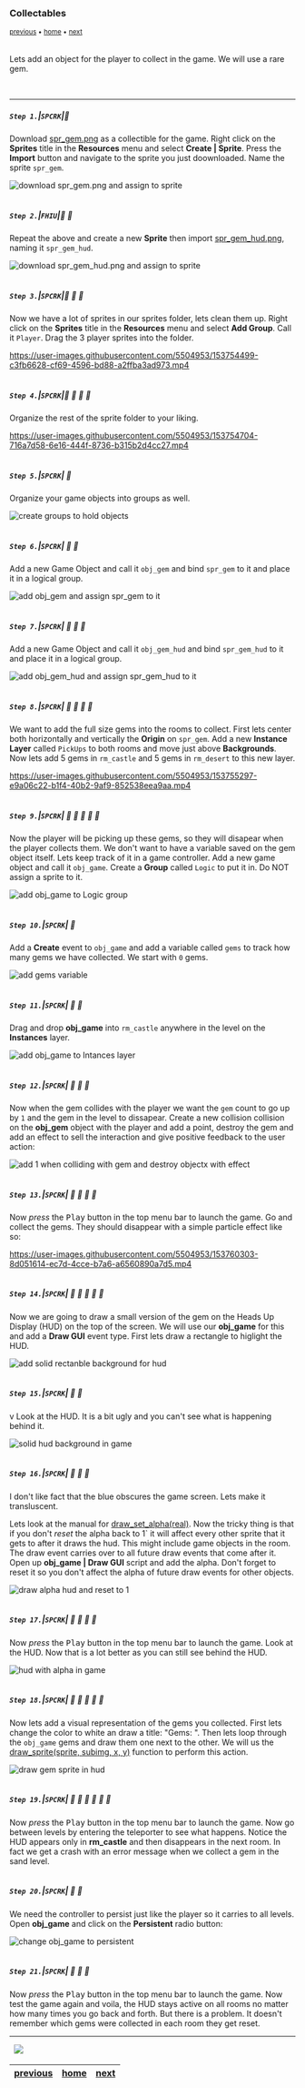 <img src="https://via.placeholder.com/1000x4/45D7CA/45D7CA" alt="drawing" height="4px"/>

### Collectables

<sub>[previous](../) • [home](../README.md#user-content-gms2-ue4-space-rocks) • [next](../)</sub>

<img src="https://via.placeholder.com/1000x4/45D7CA/45D7CA" alt="drawing" height="4px"/>

Lets add an object for the player to collect in the game.  We will use a rare gem.


<br>

---


##### `Step 1.`\|`SPCRK`|:small_blue_diamond:

Download [spr_gem.png](images/spr_gem.png) as a collectible for the game. Right click on the **Sprites** title in the **Resources** menu and select **Create | Sprite**.  Press the **Import** button and navigate to the sprite you just doownloaded. Name the sprite `spr_gem`.

![download spr_gem.png and assign to sprite](images/sprGem.png)

<img src="https://via.placeholder.com/500x2/45D7CA/45D7CA" alt="drawing" height="2px" alt = ""/>

##### `Step 2.`\|`FHIU`|:small_blue_diamond: :small_blue_diamond: 

Repeat the above and create a new **Sprite** then import [spr_gem_hud.png](images/spr_gem_hud.png), naming it `spr_gem_hud`.	

![download spr_gem_hud.png and assign to sprite](images/sprGemHud.png)

<img src="https://via.placeholder.com/500x2/45D7CA/45D7CA" alt="drawing" height="2px" alt = ""/>

##### `Step 3.`\|`SPCRK`|:small_blue_diamond: :small_blue_diamond: :small_blue_diamond:

Now we have a lot of sprites in our sprites folder, lets clean them up. Right click on the **Sprites** title in the **Resources** menu and select **Add Group**. Call it `Player`. Drag the 3 player sprites into the folder.

https://user-images.githubusercontent.com/5504953/153754499-c3fb6628-cf69-4596-bd88-a2ffba3ad973.mp4

<img src="https://via.placeholder.com/500x2/45D7CA/45D7CA" alt="drawing" height="2px" alt = ""/>

##### `Step 4.`\|`SPCRK`|:small_blue_diamond: :small_blue_diamond: :small_blue_diamond: :small_blue_diamond:

Organize the rest of the sprite folder to your liking.

https://user-images.githubusercontent.com/5504953/153754704-716a7d58-6e16-444f-8736-b315b2d4cc27.mp4

<img src="https://via.placeholder.com/500x2/45D7CA/45D7CA" alt="drawing" height="2px" alt = ""/>

##### `Step 5.`\|`SPCRK`| :small_orange_diamond:

Organize your game objects into groups as well.

![create groups to hold objects](images/organizeObjs.png)

<img src="https://via.placeholder.com/500x2/45D7CA/45D7CA" alt="drawing" height="2px" alt = ""/>

##### `Step 6.`\|`SPCRK`| :small_orange_diamond: :small_blue_diamond:

Add a new Game Object and call it `obj_gem` and bind `spr_gem` to it and place it in a logical group.

![add obj_gem and assign spr_gem to it](images/objGem.png)

<img src="https://via.placeholder.com/500x2/45D7CA/45D7CA" alt="drawing" height="2px" alt = ""/>

##### `Step 7.`\|`SPCRK`| :small_orange_diamond: :small_blue_diamond: :small_blue_diamond:

Add a new Game Object and call it `obj_gem_hud` and bind `spr_gem_hud` to it and place it in a logical group.

![add obj_gem_hud and assign spr_gem_hud to it](images/objGemHud.png)

<img src="https://via.placeholder.com/500x2/45D7CA/45D7CA" alt="drawing" height="2px" alt = ""/>

##### `Step 8.`\|`SPCRK`| :small_orange_diamond: :small_blue_diamond: :small_blue_diamond: :small_blue_diamond:

We want to add the full size gems into the rooms to collect.  First lets center both horizontally and vertically the **Origin** on `spr_gem`. Add a new **Instance Layer** called `PickUps` to both rooms and move just above **Backgrounds**. Now lets add 5 gems in `rm_castle` and 5 gems in `rm_desert` to this new layer.

https://user-images.githubusercontent.com/5504953/153755297-e9a06c22-b1f4-40b2-9af9-852538eea9aa.mp4

<img src="https://via.placeholder.com/500x2/45D7CA/45D7CA" alt="drawing" height="2px" alt = ""/>

##### `Step 9.`\|`SPCRK`| :small_orange_diamond: :small_blue_diamond: :small_blue_diamond: :small_blue_diamond: :small_blue_diamond:

Now the player will be picking up these gems, so they will disapear when the player collects them. We don't want to have a variable saved on the gem object itself. Lets keep track of it in a game controller. Add a new game object and call it `obj_game`. Create a **Group** called `Logic` to put it in.  Do NOT assign a sprite to it.

![add obj_game to Logic group](images/obj_game.png)

<img src="https://via.placeholder.com/500x2/45D7CA/45D7CA" alt="drawing" height="2px" alt = ""/>

##### `Step 10.`\|`SPCRK`| :large_blue_diamond:

Add a **Create** event to `obj_game` and add a variable called `gems` to track how many gems we have collected. We start with `0` gems.

![add gems variable](images/gems0.png)

<img src="https://via.placeholder.com/500x2/45D7CA/45D7CA" alt="drawing" height="2px" alt = ""/>

##### `Step 11.`\|`SPCRK`| :large_blue_diamond: :small_blue_diamond: 

Drag and drop **obj_game** into `rm_castle` anywhere in the level on the **Instances** layer.

![add obj_game to Intances layer](images/objGameInLevel.png)

<img src="https://via.placeholder.com/500x2/45D7CA/45D7CA" alt="drawing" height="2px" alt = ""/>


##### `Step 12.`\|`SPCRK`| :large_blue_diamond: :small_blue_diamond: :small_blue_diamond: 

Now when the gem collides with the player we want the `gem` count to go up by `1` and the gem in the level to dissapear. Create a new collision collision on the **obj_gem** object with the player and add a point, destroy the gem and add an effect to sell the interaction and give positive feedback to the user action:

![add 1 when colliding with gem and destroy objectx with effect](images/gemCollision.png)

<img src="https://via.placeholder.com/500x2/45D7CA/45D7CA" alt="drawing" height="2px" alt = ""/>

##### `Step 13.`\|`SPCRK`| :large_blue_diamond: :small_blue_diamond: :small_blue_diamond:  :small_blue_diamond: 

Now *press* the <kbd>Play</kbd> button in the top menu bar to launch the game. Go and collect the gems.  They should disappear with a simple particle effect like so:

https://user-images.githubusercontent.com/5504953/153760303-8d051614-ec7d-4cce-b7a6-a6560890a7d5.mp4

<img src="https://via.placeholder.com/500x2/45D7CA/45D7CA" alt="drawing" height="2px" alt = ""/>

##### `Step 14.`\|`SPCRK`| :large_blue_diamond: :small_blue_diamond: :small_blue_diamond: :small_blue_diamond:  :small_blue_diamond: 

Now we are going to draw a small version of the gem on the Heads Up Display (HUD) on the top of the screen. We will use our **obj_game** for this and add a **Draw GUI** event type. First lets draw a rectangle to higlight the HUD. 

![add solid rectanble background for hud](images/addHudBackground1.png)

<img src="https://via.placeholder.com/500x2/45D7CA/45D7CA" alt="drawing" height="2px" alt = ""/>

##### `Step 15.`\|`SPCRK`| :large_blue_diamond: :small_orange_diamond: 

v Look at the HUD.  It is a bit ugly and you can't see what is happening behind it.  

![solid hud background in game](images/solidMenu.png)


<img src="https://via.placeholder.com/500x2/45D7CA/45D7CA" alt="drawing" height="2px" alt = ""/>

##### `Step 16.`\|`SPCRK`| :large_blue_diamond: :small_orange_diamond:   :small_blue_diamond: 

I don't like fact that the blue obscures the game screen. Lets make it transluscent. 
		
Lets look at the manual for [draw_set_alpha(real)](https://docs.yoyogames.com/source/dadiospice/002_reference/drawing/colour%20and%20blending/draw_set_alpha.html). Now the tricky thing is that if you don't *reset* the alpha back to 1` it will affect every other sprite that it gets to after it draws the hud. This might include game objects in the room.  The draw event carries over to all future draw events that come after it.  Open up **obj_game | Draw GUI** script and add the alpha. Don't forget to reset it so you don't affect the alpha of future draw events for other objects.

![draw alpha hud and reset to 1](images/drawAlpha.png)

<img src="https://via.placeholder.com/500x2/45D7CA/45D7CA" alt="drawing" height="2px" alt = ""/>

##### `Step 17.`\|`SPCRK`| :large_blue_diamond: :small_orange_diamond: :small_blue_diamond: :small_blue_diamond:

Now *press* the <kbd>Play</kbd> button in the top menu bar to launch the game. Look at the HUD.  Now that is a lot better as you can still see behind the HUD.

![hud with alpha in game](images/alphaHud.png)

<img src="https://via.placeholder.com/500x2/45D7CA/45D7CA" alt="drawing" height="2px" alt = ""/>

##### `Step 18.`\|`SPCRK`| :large_blue_diamond: :small_orange_diamond: :small_blue_diamond: :small_blue_diamond: :small_blue_diamond:

Now lets add a visual representation of the gems you collected.  First lets change the color to white an draw a title: "Gems: ".  Then lets loop through the `obj_game` gems and draw them one next to the other.  We will us the [draw_sprite(sprite, subimg, x, y)](https://docs.yoyogames.com/source/dadiospice/002_reference/drawing/drawing%20sprites%20and%20backgrounds/draw_sprite.html) function to perform this action.

![draw gem sprite in hud](images/drawGemSprite.png)

<img src="https://via.placeholder.com/500x2/45D7CA/45D7CA" alt="drawing" height="2px" alt = ""/>

##### `Step 19.`\|`SPCRK`| :large_blue_diamond: :small_orange_diamond: :small_blue_diamond: :small_blue_diamond: :small_blue_diamond: :small_blue_diamond:

Now *press* the <kbd>Play</kbd> button in the top menu bar to launch the game. Now go between levels by entering the teleporter to see what happens. Notice the HUD appears only in **rm_castle** and then disappears in the next room. In fact we get a crash with an error message when we collect a gem in the sand level. 



<img src="https://via.placeholder.com/500x2/45D7CA/45D7CA" alt="drawing" height="2px" alt = ""/>

##### `Step 20.`\|`SPCRK`| :large_blue_diamond: :large_blue_diamond:

We need the controller to persist just like the player so it carries to all levels. Open **obj_game** and click on the **Persistent** radio button:

![change obj_game to persistent](images/persistentGame.png)

<img src="https://via.placeholder.com/500x2/45D7CA/45D7CA" alt="drawing" height="2px" alt = ""/>

##### `Step 21.`\|`SPCRK`| :large_blue_diamond: :large_blue_diamond: :small_blue_diamond:

Now *press* the <kbd>Play</kbd> button in the top menu bar to launch the game. Now test the game again and voila, the HUD stays active on all rooms no matter how many times you go back and forth. But there is a problem.  It doesn't remember which gems were collected in each room they get reset.


___


<img src="https://via.placeholder.com/1000x4/dba81a/dba81a" alt="drawing" height="4px" alt = ""/>

<img src="https://via.placeholder.com/1000x100/45D7CA/000000/?text=Next Up - ADD NEXT PAGE">

<img src="https://via.placeholder.com/1000x4/dba81a/dba81a" alt="drawing" height="4px" alt = ""/>

| [previous](../)| [home](../README.md#user-content-gms2-ue4-space-rocks) | [next](../)|
|---|---|---|
